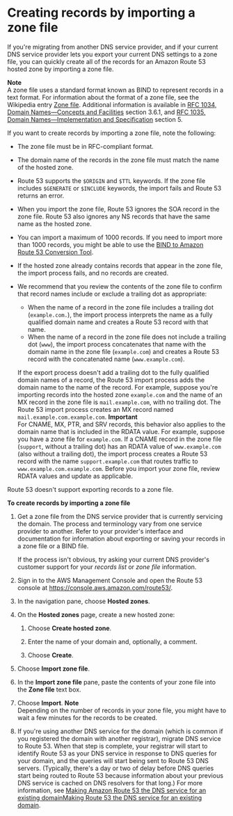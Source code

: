 # Creating records by importing a zone file<a name="resource-record-sets-creating-import"></a>

If you're migrating from another DNS service provider, and if your current DNS service provider lets you export your current DNS settings to a zone file, you can quickly create all of the records for an Amazon Route 53 hosted zone by importing a zone file\.

**Note**  
A zone file uses a standard format known as BIND to represent records in a text format\. For information about the format of a zone file, see the Wikipedia entry [Zone file](https://en.wikipedia.org/wiki/Zone_file)\. Additional information is available in [RFC 1034, Domain Names—Concepts and Facilities](https://datatracker.ietf.org/doc/html/rfc1034) section 3\.6\.1, and [RFC 1035, Domain Names—Implementation and Specification](https://datatracker.ietf.org/doc/html/rfc1035) section 5\. 

If you want to create records by importing a zone file, note the following:
+ The zone file must be in RFC\-compliant format\.
+ The domain name of the records in the zone file must match the name of the hosted zone\.
+ Route 53 supports the `$ORIGIN` and `$TTL` keywords\. If the zone file includes `$GENERATE` or `$INCLUDE` keywords, the import fails and Route 53 returns an error\.
+ When you import the zone file, Route 53 ignores the SOA record in the zone file\. Route 53 also ignores any NS records that have the same name as the hosted zone\.
+ You can import a maximum of 1000 records\. If you need to import more than 1000 records, you might be able to use the [BIND to Amazon Route 53 Conversion Tool](https://aws.amazon.com/code/4495891528591897)\.
+ If the hosted zone already contains records that appear in the zone file, the import process fails, and no records are created\.
+ We recommend that you review the contents of the zone file to confirm that record names include or exclude a trailing dot as appropriate:
  + When the name of a record in the zone file includes a trailing dot \(`example.com.`\), the import process interprets the name as a fully qualified domain name and creates a Route 53 record with that name\.
  + When the name of a record in the zone file does not include a trailing dot \(`www`\), the import process concatenates that name with the domain name in the zone file \(`example.com`\) and creates a Route 53 record with the concatenated name \(`www.example.com`\)\.

  If the export process doesn't add a trailing dot to the fully qualified domain names of a record, the Route 53 import process adds the domain name to the name of the record\. For example, suppose you're importing records into the hosted zone `example.com` and the name of an MX record in the zone file is `mail.example.com`, with no trailing dot\. The Route 53 import process creates an MX record named `mail.example.com.example.com`\.
**Important**  
For CNAME, MX, PTR, and SRV records, this behavior also applies to the domain name that is included in the RDATA value\. For example, suppose you have a zone file for `example.com`\. If a CNAME record in the zone file \(`support`, without a trailing dot\) has an RDATA value of `www.example.com` \(also without a trailing dot\), the import process creates a Route 53 record with the name `support.example.com` that routes traffic to `www.example.com.example.com`\. Before you import your zone file, review RDATA values and update as applicable\. 

Route 53 doesn't support exporting records to a zone file\.<a name="RRSchanges_import_console_procedure"></a>

**To create records by importing a zone file**

1. Get a zone file from the DNS service provider that is currently servicing the domain\. The process and terminology vary from one service provider to another\. Refer to your provider's interface and documentation for information about exporting or saving your records in a zone file or a BIND file\.

   If the process isn't obvious, try asking your current DNS provider's customer support for your *records list* or *zone file* information\.

1. Sign in to the AWS Management Console and open the Route 53 console at [https://console\.aws\.amazon\.com/route53/](https://console.aws.amazon.com/route53/)\.

1. In the navigation pane, choose **Hosted zones**\.

1. On the **Hosted zones** page, create a new hosted zone:

   1. Choose **Create hosted zone**\.

   1. Enter the name of your domain and, optionally, a comment\. 

   1. Choose **Create**\.

1. Choose **Import zone file**\.

1. In the **Import zone file** pane, paste the contents of your zone file into the **Zone file** text box\.

1. Choose **Import**\.
**Note**  
Depending on the number of records in your zone file, you might have to wait a few minutes for the records to be created\.

1. If you're using another DNS service for the domain \(which is common if you registered the domain with another registrar\), migrate DNS service to Route 53\. When that step is complete, your registrar will start to identify Route 53 as your DNS service in response to DNS queries for your domain, and the queries will start being sent to Route 53 DNS servers\. \(Typically, there's a day or two of delay before DNS queries start being routed to Route 53 because information about your previous DNS service is cached on DNS resolvers for that long\.\) For more information, see [Making Amazon Route 53 the DNS service for an existing domainMaking Route 53 the DNS service for an existing domain](MigratingDNS.md)\.